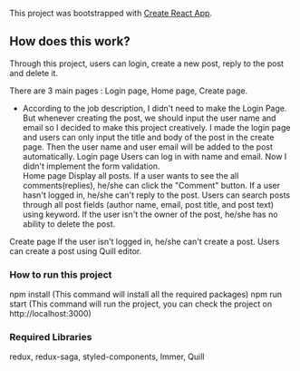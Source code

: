 This project was bootstrapped with [Create React App](https://github.com/facebook/create-react-app).

## How does this work?

Through this project, users can login, create a new post, reply to the post and delete it.

There are 3 main pages : Login page, Home page, Create page.

- According to the job description, I didn't need to make the Login Page.
  But whenever creating the post, we should input the user name and email so I decided to make this project creatively.
  I made the login page and users can only input the title and body of the post in the create page.
  Then the user name and user email will be added to the post automatically.
  Login page
  Users can log in with name and email.
  Now I didn't implement the form validation.  
  Home page
  Display all posts.
  If a user wants to see the all comments(replies), he/she can click the "Comment" button.
  If a user hasn't logged in, he/she can't reply to the post.
  Users can search posts through all post fields (author name, email, post title, and post text) using keyword.
  If the user isn't the owner of the post, he/she has no ability to delete the post.

Create page
If the user isn't logged in, he/she can't create a post.
Users can create a post using Quill editor.

### How to run this project

npm install (This command will install all the required packages)
npm run start (This command will run the project, you can check the project on http://localhost:3000)

### Required Libraries

redux, redux-saga, styled-components, Immer, Quill
